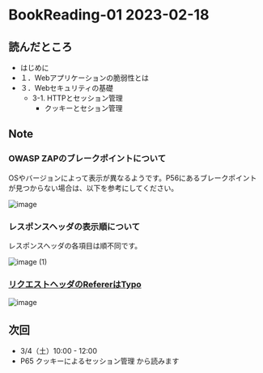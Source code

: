 # BookReading-01 2023-02-18

## 読んだところ
- はじめに
- １．Webアプリケーションの脆弱性とは
- ３．Webセキュリティの基礎
  - 3-1. HTTPとセッション管理
    - クッキーとセション管理

## Note

### OWASP ZAPのブレークポイントについて

OSやバージョンによって表示が異なるようです。P56にあるブレークポイントが見つからない場合は、以下を参考にしてください。

![image](https://user-images.githubusercontent.com/39753696/220958559-3ba8dea0-a6da-46d6-8e53-7635e345b45c.png)

### レスポンスヘッダの表示順について

レスポンスヘッダの各項目は順不同です。

![image (1)](https://user-images.githubusercontent.com/39753696/220959752-aa4e4007-c8f7-405e-86a6-562f7453922b.png)

### [リクエストヘッダのRefererはTypo](https://en.wikipedia.org/wiki/HTTP_referer#L)

![image](https://user-images.githubusercontent.com/39753696/220962406-f4398488-7e6f-4272-acc5-164f1d4956bc.png)

## 次回
- 3/4（土）10:00 - 12:00
- P65 クッキーによるセッション管理 から読みます
